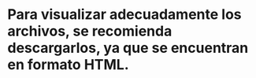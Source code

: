# Para visualizar adecuadamente los archivos, se recomienda descargarlos, ya que se encuentran en formato HTML.
